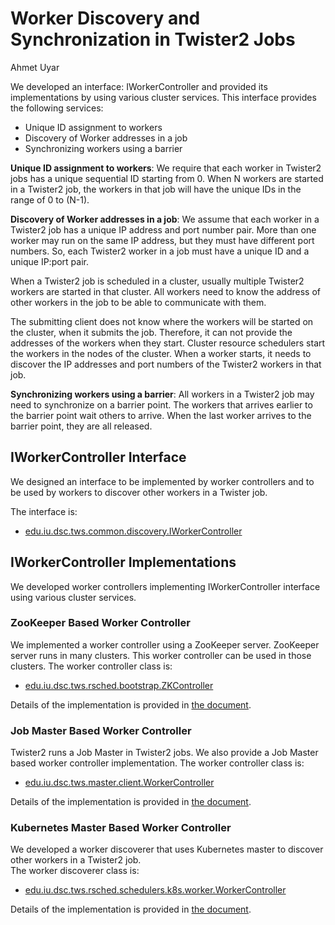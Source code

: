 # Worker Discovery and Synchronization in Twister2 Jobs
Ahmet Uyar

We developed an interface: IWorkerController and provided its implementations by 
using various cluster services. This interface provides the following services:
* Unique ID assignment to workers
* Discovery of Worker addresses in a job
* Synchronizing workers using a barrier

**Unique ID assignment to workers**: We require that each worker in Twister2 jobs has 
a unique sequential ID starting from 0. When N workers are started in a Twister2 job, 
the workers in that job will have the unique IDs in the range of 0 to (N-1).

**Discovery of Worker addresses in a job**:
We assume that each worker in a Twister2 job has a unique IP address and port number pair.
More than one worker may run on the same IP address, but they must have different port numbers. 
So, each Twister2 worker in a job must have a unique ID and a unique IP:port pair. 

When a Twister2 job is scheduled in a cluster, usually multiple Twister2 workers are started 
in that cluster. All workers need to know the address of other workers in the job 
to be able to communicate with them. 

The submitting client does not know where the workers will be started on the cluster, 
when it submits the job. Therefore, it can not provide the addresses of the workers when they start.
Cluster resource schedulers start the workers in the nodes of the cluster. 
When a worker starts, it needs to discover the IP addresses and port numbers of 
the Twister2 workers in that job.

**Synchronizing workers using a barrier**:
All workers in a Twister2 job may need to synchronize on a barrier point. 
The workers that arrives earlier to the barrier point wait others to arrive.
When the last worker arrives to the barrier point, they are all released. 
 
## IWorkerController Interface
We designed an interface to be implemented by worker controllers and 
to be used by workers to discover other workers in a Twister job. 

The interface is: 
* [edu.iu.dsc.tws.common.discovery.IWorkerController](../../../twister2/common/src/java/edu/iu/dsc/tws/common/discovery/IWorkerController.java)

## IWorkerController Implementations
We developed worker controllers implementing IWorkerController interface 
using various cluster services. 

### ZooKeeper Based Worker Controller
We implemented a worker controller using a ZooKeeper server. 
ZooKeeper server runs in many clusters. This worker controller can be used in those clusters. 
The worker controller class is: 
* [edu.iu.dsc.tws.rsched.bootstrap.ZKController](../../../twister2/resource-scheduler/src/java/edu/iu/dsc/tws/rsched/bootstrap/ZKController.java)

Details of the implementation is provided in [the document](../zookeeper/ZKBasedWorkerDiscovery.md). 

### Job Master Based Worker Controller
Twister2 runs a Job Master in Twister2 jobs. 
We also provide a Job Master based worker controller implementation.
The worker controller class is: 
* [edu.iu.dsc.tws.master.client.WorkerController](../../../twister2/master/src/java/edu/iu/dsc/tws/master/client/WorkerController.java)

Details of the implementation is provided in [the document](../job-master/JobMaster.md). 

### Kubernetes Master Based Worker Controller
We developed a worker discoverer that uses Kubernetes master 
to discover other workers in a Twister2 job.  
The worker discoverer class is: 
* [edu.iu.dsc.tws.rsched.schedulers.k8s.worker.WorkerController](../../../twister2/resource-scheduler/src/java/edu/iu/dsc/tws/rsched/schedulers/k8s/worker/WorkerController.java)

Details of the implementation is provided in [the document](../kubernetes/K8sBasedWorkerDiscovery.md). 

